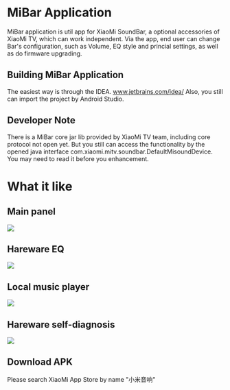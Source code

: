 # MiBar Application

MiBar application is util app for XiaoMi SoundBar, a optional accessories
of XiaoMi TV, which can work independent. Via the app, end user can change 
Bar's configuration, such as Volume, EQ style and princial settings, as 
well as do firmware upgrading.

## Building MiBar Application

The easiest way is through the IDEA. www.jetbrains.com/idea/
Also, you still can import the project by Android Studio.

## Developer Note

There is a MiBar core jar lib provided by XiaoMi TV team, including core
protocol not open yet. But you still can access the functionality by the
opened java interface com.xiaomi.mitv.soundbar.DefaultMisoundDevice. You
may need to read it before you enhancement.

# What it like
## Main panel

<img src="https://raw.githubusercontent.com/XiaoMi/misound/master/help/panel.jpg"/>

## Hareware EQ

<img src="https://raw.githubusercontent.com/XiaoMi/misound/master/help/eq.jpg"/>

## Local music player

<img src="https://raw.githubusercontent.com/XiaoMi/misound/master/help/playlist.jpg"/>

## Hareware self-diagnosis

<img src="https://raw.githubusercontent.com/XiaoMi/misound/master/help/diagnosis.jpg"/>

## Download APK
<p>Please search XiaoMi App Store by name "小米音响"</p>
